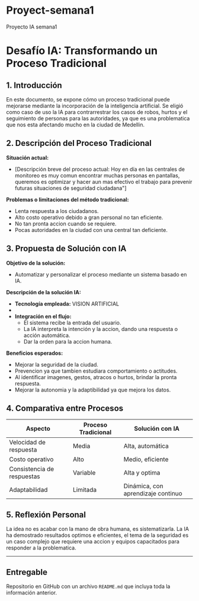 # Proyect-semana1
Proyecto IA semana1
# Desafío IA: Transformando un Proceso Tradicional

## 1. Introducción
En este documento, se expone cómo un proceso tradicional puede mejorarse mediante la incorporación de la inteligencia artificial. Se eligió como caso de uso la IA para contrarrestrar los casos de robos, hurtos y el seguimiento de personas para las autoridades, ya que es una problematica que nos esta afectando mucho en la ciudad de Medellin.

## 2. Descripción del Proceso Tradicional
**Situación actual:**  
- [Descripción breve del proceso actual: Hoy en día en las centrales de monitoreo es muy comun encontrar muchas personas en pantallas, queremos es optimizar y hacer aun mas efectivo el trabajo para prevenir futuras situaciones de seguridad ciudadana"]

**Problemas o limitaciones del método tradicional:**  
- Lenta respuesta a los ciudadanos.
- Alto costo operativo debido a gran personal no tan eficiente.
- No tan pronta accion cuando se requiere.
- Pocas autoridades en la ciudad con una central tan deficiente.

## 3. Propuesta de Solución con IA
**Objetivo de la solución:**  
- Automatizar y personalizar el proceso mediante un sistema basado en IA.

**Descripción de la solución IA:**  
- **Tecnología empleada:** VISION ARTIFICIAL
-   
- **Integración en el flujo:**
  - El sistema recibe la entrada del usuario.
  - La IA interpreta la intención y la accion, dando una respuesta o acción automática.
  - Dar la orden para la accion humana.

**Beneficios esperados:**  
- Mejorar la seguridad de la ciudad.  
- Prevencion ya que tambien estudiara comportamiento o actitudes.  
- Al identificar imagenes, gestos, atracos o hurtos, brindar la pronta respuesta.
- Mejorar la autonomia y la adaptibilidad ya que mejora los datos.  

## 4. Comparativa entre Procesos

| Aspecto                    | Proceso Tradicional              | Solución con IA                         |
|----------------------------|----------------------------------|-----------------------------------------|
| Velocidad de respuesta     | Media                            | Alta, automática                        |
| Costo operativo            | Alto                             | Medio, eficiente                        |
| Consistencia de respuestas | Variable                         | Alta y optima                   |
| Adaptabilidad              | Limitada                         | Dinámica, con aprendizaje continuo      |

## 5. Reflexión Personal

La idea no es acabar con la mano de obra humana, es sistematizarla. La IA ha demostrado resultados optimos e eficientes, el tema de la seguridad es un caso complejo que requiere una accion y equipos capacitados para responder a la problematica.

---

## Entregable

Repositorio en GitHub con un archivo `README.md` que incluya toda la información anterior.
